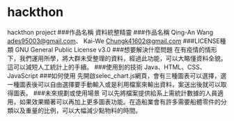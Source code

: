 # hackthon
hackthon project
###作品名稱
資料統整精靈
###作品名稱
Qing-An Wang ades95003@gmail.com、
Kai-We Chungk41602@gmail.com
###LICENSE種類
GNU General Public License v3.0
###想要解決什麼問題
在有疫情的情形下，我們運用所學，將大群未受整理的資料，經過此功能，可以大略懂資料全貌。這可以減短人工統計上的手續。
###使用到的技術
Java、HTML、CSS、JavaScript
###如何使用
先開啟selec_chart.js網頁，會有三種圖表可以選擇，選一種圖表後可以自由選擇要手動輸入或是利用檔案來輸出資料，案送出後就可以取得圖表。
###未來規劃或使用場景
可以先將檔案提供給系上需統計數據的人員適用，如果效果顯著可以再加上更多圖表功能。在造船業會有許多需要船體零件的分類以及重量的比例，可以大幅減少點物料的時間。
